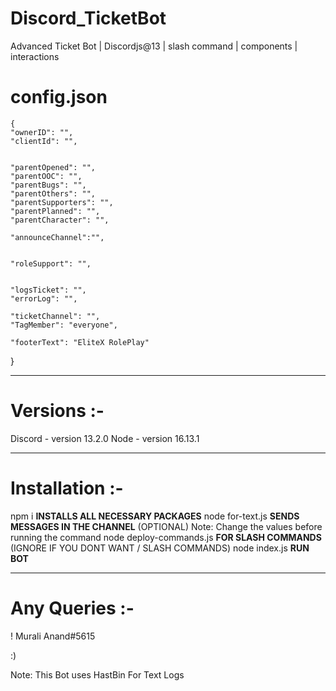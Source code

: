 # Discord_TicketBot
Advanced Ticket Bot | Discordjs@13 | slash command | components | interactions

# config.json

    {
    "ownerID": "",
    "clientId": "",


    "parentOpened": "",
    "parentOOC": "",
    "parentBugs": "",
    "parentOthers": "",
    "parentSupporters": "",
    "parentPlanned": "",
    "parentCharacter": "",

    "announceChannel":"",


    "roleSupport": "",


    "logsTicket": "",
    "errorLog": "",
    
    "ticketChannel": "",
    "TagMember": "everyone",

    "footerText": "EliteX RolePlay"

}


---------------------------------------------

# Versions :-

Discord - version 13.2.0
Node - version 16.13.1

---------------------------------------------

# Installation :-

npm i **INSTALLS ALL NECESSARY PACKAGES**
node for-text.js **SENDS MESSAGES IN THE CHANNEL** (OPTIONAL) Note: Change the values before running the command
node deploy-commands.js **FOR SLASH COMMANDS** (IGNORE IF YOU DONT WANT / SLASH COMMANDS)
node index.js **RUN BOT**

---------------------------------------------

# Any Queries :-

! Murali Anand#5615

:)

Note: This Bot uses HastBin For Text Logs
